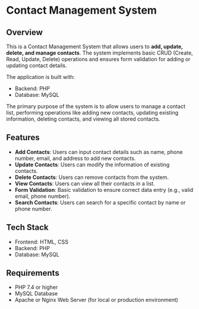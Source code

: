 # Contact Management System
## Overview
This is a Contact Management System that allows users to **add, update, delete, and manage contacts**. The system implements basic CRUD (Create, Read, Update, Delete) operations and ensures form validation for adding or updating contact details.

The application is built with:

- Backend: PHP
- Database: MySQL

The primary purpose of the system is to allow users to manage a contact list, performing operations like adding new contacts, updating existing information, deleting contacts, and viewing all stored contacts.

## Features

- **Add Contacts**: Users can input contact details such as name, phone number, email, and address to add new contacts.
- **Update Contacts**: Users can modify the information of existing contacts.
- **Delete Contacts**: Users can remove contacts from the system.
- **View Contacts**: Users can view all their contacts in a list.
- **Form Validation**: Basic validation to ensure correct data entry (e.g., valid email, phone number).
- **Search Contacts**: Users can search for a specific contact by name or phone number.


## Tech Stack
- Frontend: HTML, CSS
- Backend: PHP
- Database: MySQL

## Requirements
- PHP 7.4 or higher
- MySQL Database
- Apache or Nginx Web Server (for local or production environment)
